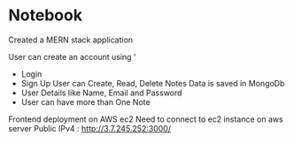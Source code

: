 # Notebook


Created a MERN stack application

User can create an account using '
   - Login
   - Sign Up
User can Create, Read, Delete Notes 
Data is saved in MongoDb 
  - User Details like Name, Email and Password
  - User can have more than One Note 

Frontend deployment on AWS ec2 
Need to connect to ec2 instance on aws server
Public IPv4 : http://3.7.245.252:3000/
